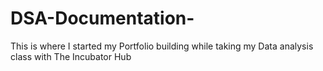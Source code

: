 # DSA-Documentation-
This is where I started my Portfolio building while taking my Data analysis class with The Incubator Hub

